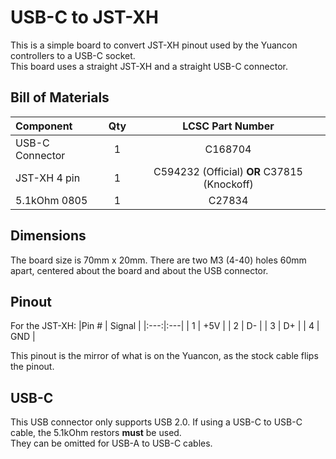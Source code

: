 # USB-C to JST-XH

This is a simple board to convert JST-XH pinout used by the Yuancon controllers to a USB-C socket.  
This board uses a straight JST-XH and a straight USB-C connector.

## Bill of Materials

| Component | Qty | LCSC Part Number |
|:---|:---:|:---:|
| USB-C Connector | 1 | C168704 | 
| JST-XH 4 pin | 1 | C594232 (Official) **OR** C37815 (Knockoff) |
| 5.1kOhm 0805 | 1 | C27834 |

## Dimensions

The board size is 70mm x 20mm. There are two M3 (4-40) holes 60mm apart, centered about the board and about the USB connector.

## Pinout

For the JST-XH:
|Pin # | Signal |
|:---:|:---|
| 1 | +5V |
| 2 | D- |
| 3 | D+ |
| 4 | GND |

This pinout is the mirror of what is on the Yuancon, as the stock cable flips the pinout.

## USB-C

This USB connector only supports USB 2.0. If using a USB-C to USB-C cable, the 5.1kOhm restors **must** be used.  
They can be omitted for USB-A to USB-C cables.